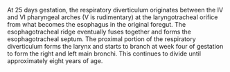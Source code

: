 At 25 days gestation, the respiratory diverticulum originates between the IV and VI pharyngeal arches (V is rudimentary) at the laryngotracheal orifice from what becomes the esophagus in the original foregut. The esophagotracheal ridge eventually fuses together and forms the esophagotracheal septum. The proximal portion of the respiratory diverticulum forms the larynx and starts to branch at week four of gestation to form the right and left main bronchi. This continues to divide until approximately eight years of age.